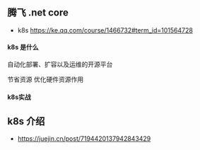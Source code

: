 ## 腾飞  .net core
  - k8s https://ke.qq.com/course/1466732#term_id=101564728

#### k8s 是什么
自动化部署、扩容以及运维的开源平台

节省资源 优化硬件资源作用

#### k8s实战


## k8s 介绍
- https://juejin.cn/post/7194420137942843429
